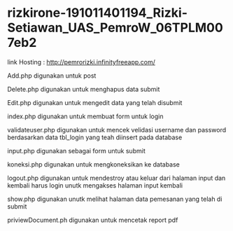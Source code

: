 # rizkirone-191011401194_Rizki-Setiawan_UAS_PemroW_06TPLM007eb2

link Hosting : http://pemrorizki.infinityfreeapp.com/


Add.php digunakan untuk post 

Delete.php digunakan untuk menghapus data submit 

Edit.php digunakan untuk mengedit data yang telah disubmit

index.php digunakan untuk membuat form untuk login

validateuser.php digunakan untuk mencek velidasi username dan password berdasarkan data tbl_login yang teah diinsert pada database

input.php digunakan sebagai form untuk submit

koneksi.php digunakan untuk mengkoneksikan ke database 

logout.php digunakan untuk mendestroy atau keluar dari halaman input dan kembali harus login unutk mengakses halaman input kembali 

show.php digunakan unutk melihat halaman data pemesanan yang telah di submit

priviewDocument.ph digunakan untuk mencetak report pdf

